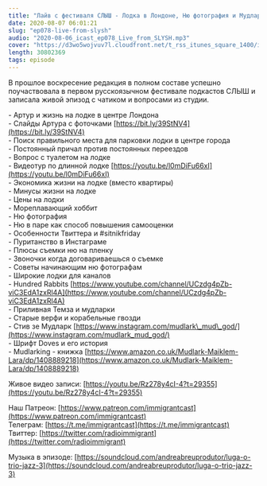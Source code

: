 ```yaml
---
title: "Лайв с фестиваля СЛЫШ - Лодка в Лондоне, Ню фотография и Мудларки - выпуск 78"
date: 2020-08-07 06:01:21
slug: "ep078-live-from-slysh"
audio: "2020-08-06_icast_ep078_Live_from_SLYSH.mp3"
cover: "https://d3wo5wojvuv7l.cloudfront.net/t_rss_itunes_square_1400/images.spreaker.com/original/282e48efff884724dbbc422e14ddbcd9.jpg"
length: 30802369
tags: episode
---
```

В прошлое воскресение редакция в полном составе успешно поучаствовала в первом русскоязычном фестивале подкастов СЛЫШ и записала живой эпизод с чатиком и вопросами из студии.  
  
\- Артур и жизнь на лодке в центре Лондона  
\- Слайды Артура с фоточками [https://bit.ly/39StNV4](https://bit.ly/39StNV4)  
\- Поиск правильного места для парковки лодки в центре города  
\- Постоянный причал против постоянных переездов  
\- Вопрос с туалетом на лодке  
\- Видеотур по длинной лодке [https://youtu.be/l0mDiFu66xI](https://youtu.be/l0mDiFu66xI)  
\- Экономика жизни на лодке (вместо квартиры)  
\- Минусы жизни на лодке  
\- Цены на лодки  
\- Мореплавающий хоббит  
\- Ню фотография  
\- Ню в паре как способ повышения самооценки  
\- Особенности Твиттера и #sitnikfriday  
\- Пуританство в Инстаграме  
\- Плюсы съемки ню на пленку  
\- Звоночки когда договариваешься о съемке  
\- Советы начинающим ню фотографам  
\- Широкие лодки для каналов  
\- Hundred Rabbits [https://www.youtube.com/channel/UCzdg4pZb-viC3EdA1zxRl4A](https://www.youtube.com/channel/UCzdg4pZb-viC3EdA1zxRl4A)  
\- Приливная Темза и мудларки  
\- Старые верфи и корабельные гвозди  
\- Стив зе Мудларк [https://www.instagram.com/mudlark\_mud\_god/](https://www.instagram.com/mudlark_mud_god/)  
\- Шрифт Doves и его история  
\- Mudlarking - книжка [https://www.amazon.co.uk/Mudlark-Maiklem-Lara/dp/1408889218](https://www.amazon.co.uk/Mudlark-Maiklem-Lara/dp/1408889218)  
  
Живое видео записи: [https://youtu.be/Rz278y4cI-4?t=29355](https://youtu.be/Rz278y4cI-4?t=29355)  
  
Наш Патреон: [https://www.patreon.com/immigrantcast](https://www.patreon.com/immigrantcast)  
Телеграм: [https://t.me/immigrantcast](https://t.me/immigrantcast)  
Твиттер: [https://twitter.com/radioimmigrant](https://twitter.com/radioimmigrant)  
  
Музыка в эпизоде: [https://soundcloud.com/andreabreuprodutor/luga-o-trio-jazz-3](https://soundcloud.com/andreabreuprodutor/luga-o-trio-jazz-3)
